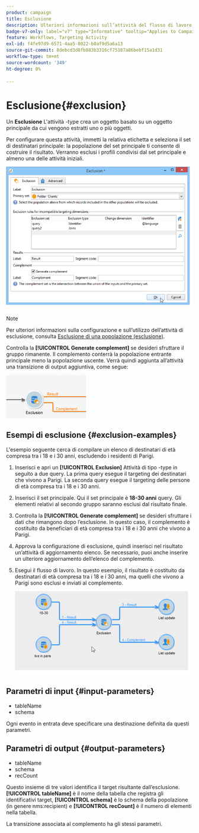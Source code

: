 ```yaml
---
product: campaign
title: Esclusione
description: Ulteriori informazioni sull’attività del flusso di lavoro Esclusione
badge-v7-only: label="v7" type="Informative" tooltip="Applies to Campaign Classic v7 only"
feature: Workflows, Targeting Activity
exl-id: f4fe97d9-6571-4aa5-8022-b0af9d5a6a13
source-git-commit: 8debcd3d8fb883b3316cf75187a86bebf15a1d31
workflow-type: tm+mt
source-wordcount: '349'
ht-degree: 0%

---
```


# Esclusione{#exclusion}



Un **Esclusione** L&#39;attività -type crea un oggetto basato su un oggetto principale da cui vengono estratti uno o più oggetti.

Per configurare questa attività, immetti la relativa etichetta e seleziona il set di destinatari principale: la popolazione del set principale ti consente di costruire il risultato. Verranno esclusi i profili condivisi dal set principale e almeno una delle attività iniziali.

![](assets/s_user_segmentation_exclu.png)

>[!NOTE]
>
>Per ulteriori informazioni sulla configurazione e sull’utilizzo dell’attività di esclusione, consulta [Esclusione di una popolazione (esclusione)](targeting-data.md#excluding-a-population--exclusion-).

Controlla la **[!UICONTROL Generate complement]** se desideri sfruttare il gruppo rimanente. Il complemento conterrà la popolazione entrante principale meno la popolazione uscente. Verrà quindi aggiunta all’attività una transizione di output aggiuntiva, come segue:

![](assets/s_user_segmentation_exclu_compl.png)

## Esempi di esclusione {#exclusion-examples}

L&#39;esempio seguente cerca di compilare un elenco di destinatari di età compresa tra i 18 e i 30 anni, escludendo i residenti di Parigi.

1. Inserisci e apri un **[!UICONTROL Exclusion]** Attività di tipo -type in seguito a due query. La prima query esegue il targeting dei destinatari che vivono a Parigi. La seconda query esegue il targeting delle persone di età compresa tra i 18 e i 30 anni.
1. Inserisci il set principale. Qui il set principale è **18-30 anni** query. Gli elementi relativi al secondo gruppo saranno esclusi dal risultato finale.
1. Controlla la **[!UICONTROL Generate complement]** se desideri sfruttare i dati che rimangono dopo l’esclusione. In questo caso, il complemento è costituito da beneficiari di età compresa tra i 18 e i 30 anni che vivono a Parigi.
1. Approva la configurazione di esclusione, quindi inserisci nel risultato un’attività di aggiornamento elenco. Se necessario, puoi anche inserire un ulteriore aggiornamento dell’elenco del complemento.
1. Esegui il flusso di lavoro. In questo esempio, il risultato è costituito da destinatari di età compresa tra i 18 e i 30 anni, ma quelli che vivono a Parigi sono esclusi e inviati al complemento.

   ![](assets/exclusion_example.png)

## Parametri di input {#input-parameters}

* tableName
* schema

Ogni evento in entrata deve specificare una destinazione definita da questi parametri.

## Parametri di output {#output-parameters}

* tableName
* schema
* recCount

Questo insieme di tre valori identifica il target risultante dall’esclusione. **[!UICONTROL tableName]** è il nome della tabella che registra gli identificativi target, **[!UICONTROL schema]** è lo schema della popolazione (in genere nms:recipient) e **[!UICONTROL recCount]** è il numero di elementi nella tabella.

La transizione associata al complemento ha gli stessi parametri.
